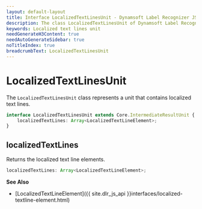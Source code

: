 ```yaml
---
layout: default-layout
title: Interface LocalizedTextLinesUnit - Dynamsoft Label Recognizer JS Edition API Reference
description: The class LocalizedTextLinesUnit of Dynamsoft Label Recognizer JS edition represents a unit that contains localized text lines.
keywords: Localized text lines unit
needGenerateH3Content: true
needAutoGenerateSidebar: true
noTitleIndex: true
breadcrumbText: LocalizedTextLinesUnit
---
```


# LocalizedTextLinesUnit

The `LocalizedTextLinesUnit` class represents a unit that contains localized text lines.

```typescript
interface LocalizedTextLinesUnit extends Core.IntermediateResultUnit {
    localizedTextLines: Array<LocalizedTextLineElement>;
}
```

<!-- | Method                                    | Description                               |
| ----------------------------------------- | ----------------------------------------- |
| [localizedTextLines](#localizedtextlines) | Returns the localized text line elements. | -->

## localizedTextLines

Returns the localized text line elements.

```typescript
localizedTextLines: Array<LocalizedTextLineElement>;
```

**See Also**

* [LocalizedTextLineElement]({{ site.dlr_js_api }}interfaces/localized-textline-element.html)
